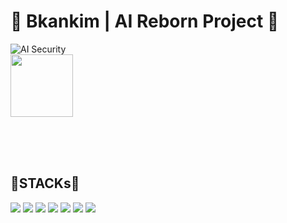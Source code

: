 # 🔄 Bkankim | AI Reborn Project 🔐
![AI Security](https://img.shields.io/badge/Specialization-AI_Security-blueviolet)
<br>
<img src="https://github.com/user-attachments/assets/3d70228c-59b4-4870-90f8-0e701c502caa" width="100" height="100"/>
<br><br>


<br><br>

## **💼STACKs💼**


<img src="https://img.shields.io/badge/javascript-F7DF1E?style=for-the-badge&logo=javascript&logoColor=black">
<img src="https://img.shields.io/badge/linux-FCC624?style=for-the-badge&logo=linux&logoColor=black">
<img src="https://img.shields.io/badge/juniper-84B135?style=for-the-badge&logo=junipernetworks&logoColor=black">
<img src="https://img.shields.io/badge/cisco-1BA0D7?style=for-the-badge&logo=cisco&logoColor=black">
<img src="https://img.shields.io/badge/netgear-2C262D?style=for-the-badge&logo=netgear&logoColor=black">
<img src="https://img.shields.io/badge/보일내용-배경색상?style=for-the-badge&logo=제공하는이름&logoColor=내용색상">
<img src="https://img.shields.io/badge/보일내용-배경색상?style=for-the-badge&logo=제공하는이름&logoColor=내용색상">

